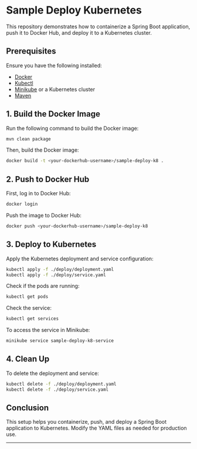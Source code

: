 # Sample Deploy Kubernetes

This repository demonstrates how to containerize a Spring Boot application, push it to Docker Hub, and deploy it to a Kubernetes cluster.

## Prerequisites

Ensure you have the following installed:
- [Docker](https://www.docker.com/get-started)
- [Kubectl](https://kubernetes.io/docs/tasks/tools/)
- [Minikube](https://minikube.sigs.k8s.io/docs/start/) or a Kubernetes cluster
- [Maven](https://maven.apache.org/download.cgi)

## 1. Build the Docker Image

Run the following command to build the Docker image:
```sh
mvn clean package
```

Then, build the Docker image:
```sh
docker build -t <your-dockerhub-username>/sample-deploy-k8 .
```

## 2. Push to Docker Hub

First, log in to Docker Hub:
```sh
docker login
```

Push the image to Docker Hub:
```sh
docker push <your-dockerhub-username>/sample-deploy-k8
```

## 3. Deploy to Kubernetes

Apply the Kubernetes deployment and service configuration:
```sh
kubectl apply -f ./deploy/deployment.yaml
kubectl apply -f ./deploy/service.yaml
```

Check if the pods are running:
```sh
kubectl get pods
```

Check the service:
```sh
kubectl get services
```

To access the service in Minikube:
```sh
minikube service sample-deploy-k8-service
```

## 4. Clean Up
To delete the deployment and service:
```sh
kubectl delete -f ./deploy/deployment.yaml
kubectl delete -f ./deploy/service.yaml
```

## Conclusion
This setup helps you containerize, push, and deploy a Spring Boot application to Kubernetes. Modify the YAML files as needed for production use.

---

